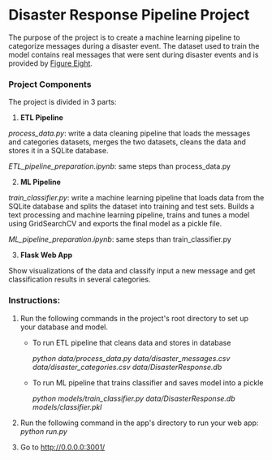 # Disaster Response Pipeline Project

The purpose of the project is to create a machine learning pipeline to categorize messages during a 
disaster event. The dataset used to train the model contains real messages that were sent during disaster events and is provided by [Figure Eight](https://www.figure-eight.com/). 

### Project Components
The project is divided in 3 parts:

1. **ETL Pipeline**

*process_data.py*: write a data cleaning pipeline that loads the messages and categories datasets,
merges the two datasets, cleans the data and stores it in a SQLite database.

*ETL_pipeline_preparation.ipynb*: same steps than process_data.py

2. **ML Pipeline**

*train_classifier.py*: write a machine learning pipeline that loads data from the SQLite database
and splits the dataset into training and test sets. Builds a text processing and machine learning pipeline, trains and tunes a model using GridSearchCV and exports the final model as a pickle file.

*ML_pipeline_preparation.ipynb*: same steps than train_classifier.py

3. **Flask Web App**

Show visualizations of the data and classify input a new message and get classification results in several categories.

### Instructions:
1. Run the following commands in the project's root directory to set up your database and model.

    - To run ETL pipeline that cleans data and stores in database
    
        *python data/process_data.py data/disaster_messages.csv data/disaster_categories.csv data/DisasterResponse.db*
    - To run ML pipeline that trains classifier and saves model into a pickle
    
        *python models/train_classifier.py data/DisasterResponse.db models/classifier.pkl*

2. Run the following command in the app's directory to run your web app: *python run.py*

3. Go to http://0.0.0.0:3001/

